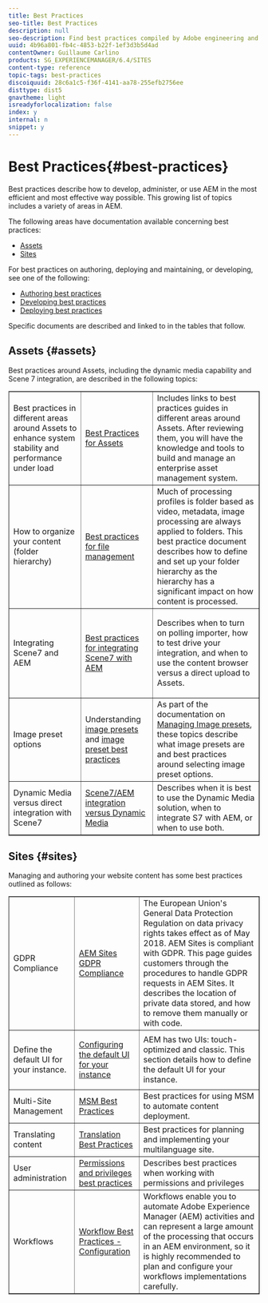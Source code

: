 ```yaml
---
title: Best Practices
seo-title: Best Practices
description: null
seo-description: Find best practices compiled by Adobe engineering and consulting teams to help administrators get up and running.
uuid: 4b96a801-fb4c-4853-b22f-1ef3d3b5d4ad
contentOwner: Guillaume Carlino
products: SG_EXPERIENCEMANAGER/6.4/SITES
content-type: reference
topic-tags: best-practices
discoiquuid: 28c6a1c5-f36f-4141-aa78-255efb2756ee
disttype: dist5
gnavtheme: light
isreadyforlocalization: false
index: y
internal: n
snippet: y
---
```


# Best Practices{#best-practices}

Best practices describe how to develop, administer, or use AEM in the most efficient and most effective way possible. This growing list of topics includes a variety of areas in AEM.

The following areas have documentation available concerning best practices:

* [Assets](#assets)
* [Sites](#sites)

For best practices on authoring, deploying and maintaining, or developing, see one of the following:

* [Authoring best practices](../../../sites/authoring/using/best-practices.md)
* [Developing best practices](../../../sites/developing/using/best-practices.md)
* [Deploying best practices](../../../sites/deploying/using/best-practices.md)

Specific documents are described and linked to in the tables that follow. 

## Assets {#assets}

Best practices around Assets, including the dynamic media capability and Scene 7 integration, are described in the following topics:

<table border="1" cellpadding="1" cellspacing="0" width="100%"> 
 <tbody>
  <tr>
   <td>Best practices in different areas around Assets to enhance system stability and performance under load</td> 
   <td><a href="../../../assets/using/best-practices-for-assets.md">Best Practices for Assets</a></td> 
   <td>Includes links to best practices guides in different areas around Assets. After reviewing them, you will have the knowledge and tools to build and manage an enterprise asset management system.</td> 
  </tr>
  <tr>
   <td>How to organize your content (folder hierarchy)</td> 
   <td><a href="../../../assets/using/best-practices-for-file-management.md">Best practices for file management</a></td> 
   <td>Much of processing profiles is folder based as video, metadata, image processing are always applied to folders. This best practice document describes how to define and set up your folder hierarchy as the hierarchy has a significant impact on how content is processed. </td> 
  </tr>
  <tr>
   <td>Integrating Scene7 and AEM</td> 
   <td><a href="../../../sites/administering/using/scene7.md#bestpracticesforintegratingscene7withaem">Best practices for integrating Scene7 with AEM</a></td> 
   <td><p>Describes when to turn on polling importer, how to test drive your integration, and when to use the content browser versus a direct upload to Assets.</p> </td> 
  </tr>
  <tr>
   <td>Image preset options</td> 
   <td>Understanding <a href="../../../assets/using/managing-image-presets.md#understandingimagepresets">image presets</a> and <a href="../../../assets/using/managing-image-presets.md#imagepresetbestpractices">image preset best practices</a></td> 
   <td>As part of the documentation on <a href="../../../assets/using/managing-image-presets.md">Managing Image presets</a>, these topics describe what image presets are and best practices around selecting image preset options.</td> 
  </tr>
  <tr>
   <td>Dynamic Media versus direct integration with Scene7</td> 
   <td><a href="../../../sites/administering/using/scene7.md#aemscene7integrationversusdynamicmedia">Scene7/AEM integration versus Dynamic Media</a></td> 
   <td>Describes when it is best to use the Dynamic Media solution, when to integrate S7 with AEM, or when to use both.</td> 
  </tr>
 </tbody>
</table>

## Sites {#sites}

Managing and authoring your website content has some best practices outlined as follows:

<table border="1" cellpadding="1" cellspacing="0" width="100%"> 
 <tbody>
  <tr>
   <td>GDPR Compliance</td> 
   <td><a href="../../../sites/administering/using/gdpr-compliance-sites.md">AEM Sites GDPR Compliance</a></td> 
   <td>The European Union's General Data Protection Regulation on data privacy rights takes effect as of May 2018. AEM Sites is compliant with GDPR. This page guides customers through the procedures to handle GDPR requests in AEM Sites. It describes the location of private data stored, and how to remove them manually or with code.</td> 
  </tr>
  <tr>
   <td>Define the default UI for your instance.</td> 
   <td><p><a href="../../../sites/authoring/using/select-ui.md#configuringthedefaultuiforyourinstance">Configuring the default UI for your instance</a></p> </td> 
   <td>AEM has two UIs: touch-optimized and classic. This section details how to define the default UI for your instance.</td> 
  </tr>
  <tr>
   <td>Multi-Site Management</td> 
   <td><a href="../../../sites/administering/using/msm-best-practices.md">MSM Best Practices</a></td> 
   <td>Best practices for using MSM to automate content deployment. </td> 
  </tr>
  <tr>
   <td>Translating content</td> 
   <td><a href="../../../sites/administering/using/tc-bp.md">Translation Best Practices</a></td> 
   <td>Best practices for planning and implementing your multilanguage site.</td> 
  </tr>
  <tr>
   <td>User administration</td> 
   <td><a href="../../../sites/administering/using/security.md#bestpractices">Permissions and privileges best practices</a></td> 
   <td>Describes best practices when working with permissions and privileges </td> 
  </tr>
  <tr>
   <td>Workflows</td> 
   <td><a href="../../../sites/developing/using/workflows-best-practices.md#configuration">Workflow Best Practices - Configuration</a></td> 
   <td>Workflows enable you to automate Adobe Experience Manager (AEM) activities and can represent a large amount of the processing that occurs in an AEM environment, so it is highly recommended to plan and configure your workflows implementations carefully.</td> 
  </tr>
 </tbody>
</table>

